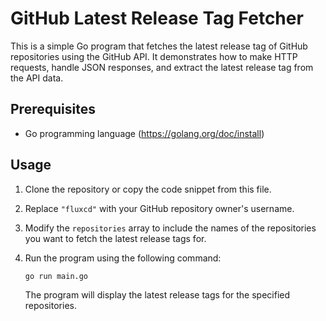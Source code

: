 
# GitHub Latest Release Tag Fetcher

This is a simple Go program that fetches the latest release tag of GitHub repositories using the GitHub API. It demonstrates how to make HTTP requests, handle JSON responses, and extract the latest release tag from the API data.

## Prerequisites

- Go programming language (https://golang.org/doc/install)

## Usage

1. Clone the repository or copy the code snippet from this file.

2. Replace `"fluxcd"` with your GitHub repository owner's username.

3. Modify the `repositories` array to include the names of the repositories you want to fetch the latest release tags for.

4. Run the program using the following command:

   ```bash
   go run main.go
   ```

   The program will display the latest release tags for the specified repositories.
